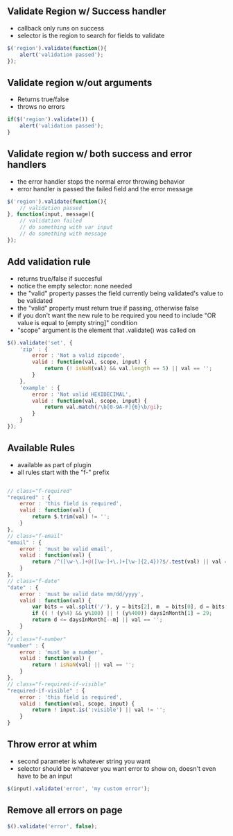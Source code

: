 Validate Region w/ Success handler
----------------------------------
- callback only runs on success
- selector is the region to search for fields to validate

```javascript
$('region').validate(function(){
	alert('validation passed');
}); 
```


Validate region w/out arguments
-------------------------------
- Returns true/false
- throws no errors

```javascript
if($('region').validate()) {
	alert('validation passed');
}
```


Validate region w/ both success and error handlers
--------------------------------------------------
- the error handler stops the normal error throwing behavior
- error handler is passed the failed field and the error message

```javascript
$('region').validate(function(){
	// validation passed
}, function(input, message){
	// validation failed
	// do something with var input
	// do something with message
});
```


Add validation rule
-------------------
- returns true/false if succesful
- notice the empty selector: none needed
- the "valid" property passes the field currently being validated's value to be validated
- the "valid" property must return true if passing, otherwise false
- if you don't want the new rule to be required you need to include "OR value is equal to [empty string]" condition
- "scope" argument is the element that .validate() was called on

```javascript
$().validate('set', {
	'zip' : {
		error : 'Not a valid zipcode',
		valid : function(val, scope, input) {
			return (! isNaN(val) && val.length == 5) || val == '';
		}
	},
	'example' : {
		error : 'Not valid HEXIDECIMAL',
		valid : function(val, scope, input) {
			return val.match(/\b[0-9A-F]{6}\b/gi);
		}
	}
});
```

Available Rules
---------------
- available as part of plugin
- all rules start with the "f-" prefix
```javascript

// class="f-required"
"required" : {
	error : 'this field is required',
	valid : function(val) {
		return $.trim(val) != '';
	}
},
// class="f-email"
"email" : {
	error : 'must be valid email',
	valid : function(val) {
		return /^([\w-\.]+@([\w-]+\.)+[\w-]{2,4})?$/.test(val) || val == '';
	}
},
// class="f-date"
"date" : {
	error : 'must be valid date mm/dd/yyyy',
	valid : function(val) {
		var bits = val.split('/'), y = bits[2], m  = bits[0], d = bits[1], daysInMonth = [31,28,31,30,31,30,31,31,30,31,30,31];
		if (( ! (y%4) && y%100) || ! (y%400)) daysInMonth[1] = 29;
		return d <= daysInMonth[--m] || val == '';
	}
},
// class="f-number"
"number" : {
	error : 'must be a number',
	valid : function(val) {
		return ! isNaN(val) || val == '';
	}
},
// class="f-required-if-visible"
"required-if-visible" : {
	error : 'this field is required',
	valid : function(val, scope, input) {
		return ! input.is(':visible') || val != '';
	}
}
```

Throw error at whim
-------------------
- second parameter is whatever string you want
- selector should be whatever you want error to show on, doesn't even have to be an input

```javascript
$(input).validate('error', 'my custom error');
```



Remove all errors on page
-------------------------
```javascript
$().validate('error', false);
```